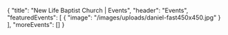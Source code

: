 {
"title": "New Life Baptist Church | Events",
  "header": "Events",
  "featuredEvents": [
    {
      "image": "/images/uploads/daniel-fast450x450.jpg"
    }
  ],
  "moreEvents": []
}

